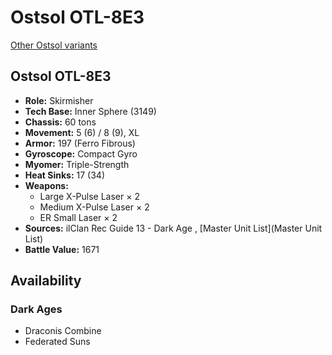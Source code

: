 # Ostsol OTL-8E3 

[Other Ostsol variants](../ostsol.md) 

## Ostsol OTL-8E3 

- **Role:** Skirmisher 
- **Tech Base:** Inner Sphere (3149) 
- **Chassis:** 60 tons 
- **Movement:** 5 (6) / 8 (9), XL 
- **Armor:** 197 (Ferro Fibrous) 
- **Gyroscope:** Compact Gyro 
- **Myomer:** Triple-Strength 
- **Heat Sinks:** 17 (34) 
- **Weapons:** 
  - Large X-Pulse Laser × 2 
  - Medium X-Pulse Laser × 2 
  - ER Small Laser × 2 
- **Sources:** ilClan Rec Guide 13 - Dark Age , [Master Unit List](Master Unit List) 
- **Battle Value:** 1671 

## Availability 

### Dark Ages 

- Draconis Combine 
- Federated Suns 

